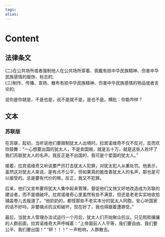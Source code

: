 ```yaml
---
tags: 
alias:
---
```


# Content

## 法律条文

(二)在公共场所或者强制他人在公共场所穿着、佩戴有损中华民族精神、伤害中华民族感情的服饰、标志的;  
(三)制作、传播、宣扬、散布有损中华民族精神、伤害中华民族感情的物品或者言论的;

说你是你就是，不是也是，说不是就不是，是也不是。横批：你能咋样？

## 文本

### 苏联版

在苏联，起初，当听说他们要限制犹太人出境时。拉宾诺维奇不仅不反对，反而欢欣鼓舞：“一心想要出国的犹太人，不是卖国贼，就是五十万，就是这些人败坏了我们苏联犹太人的名声。我反正是不出国的，我可是个爱国的犹太人。”

接着，拉宾诺维奇又听说要严厉打击犹太人犯罪，对犹太犯人从重处罚。他表示，虽然这对犹太人来说，是有点不公平，但如果真的能改善犹太人的名声，那也是可以接受的。总是要有代价的嘛，反正，我又不犯罪。

后来，他们又宣布要将犹太人集中起来管理，督促他们又快又好地改造成为苏联的建设者，而不是搞破坏。拉宾诺维奇心里虽然有些不满意，但还是老老实实地收拾铺盖卷儿去报道了。“他奶奶的，都怪那些不老实本分的犹太人同胞，安心听国家的话不好吗，非要搞点抗议和破坏，现在好了，我也得跟着遭罪受。”

最后，当犹太人管理办法试运行一个月后，犹太人们开始聚众抗议。只见熙熙攘攘的人群前面，拉宾诺维奇大声呼喊着：“上帝面前人人平等，我们要自由、我们要公平、我们要出国！”
“砰！！！”
一声枪响，人群散去。



